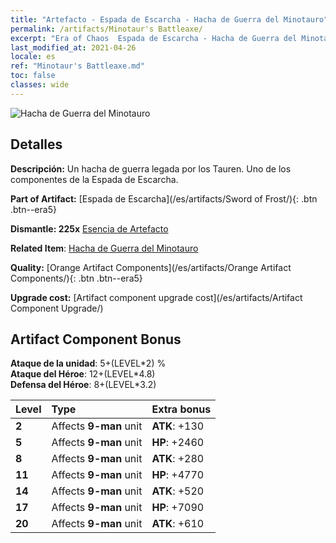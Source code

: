 ```yaml
---
title: "Artefacto - Espada de Escarcha - Hacha de Guerra del Minotauro"
permalink: /artifacts/Minotaur's Battleaxe/
excerpt: "Era of Chaos  Espada de Escarcha - Hacha de Guerra del Minotauro. Un hacha de guerra legada por los Tauren. Uno de los componentes de la Espada de Escarcha."
last_modified_at: 2021-04-26
locale: es
ref: "Minotaur's Battleaxe.md"
toc: false
classes: wide
---
```


 ![Hacha de Guerra del Minotauro](/images/t/artifact_40432.png)



## Detalles

 **Descripción:** Un hacha de guerra legada por los Tauren. Uno de los componentes de la Espada de Escarcha.

 **Part of Artifact:** [Espada de Escarcha](/es/artifacts/Sword of Frost/){: .btn .btn--era5}

 **Dismantle: 225x** [Esencia de Artefacto](/ItemsES/con_905/)

 **Related Item**: [Hacha de Guerra del Minotauro](/ItemsES/art_161/)

 **Quality:** [Orange Artifact Components](/es/artifacts/Orange Artifact Components/){: .btn .btn--era5}

 **Upgrade cost:** [Artifact component upgrade cost](/es/artifacts/Artifact Component Upgrade/)

## Artifact Component Bonus

  **Ataque de la unidad**: 5+(LEVEL\*2) %<br/>**Ataque del Héroe**: 12+(LEVEL\*4.8)<br/>**Defensa del Héroe**: 8+(LEVEL\*3.2)

  |  Level  | Type |    Extra bonus  | 
  |:--------|:-----|:----------------| 
  | **2** | Affects **9-man** unit | **ATK**: +130 | 
  | **5** | Affects **9-man** unit | **HP**: +2460 | 
  | **8** | Affects **9-man** unit | **ATK**: +280 | 
  | **11** | Affects **9-man** unit | **HP**: +4770 | 
  | **14** | Affects **9-man** unit | **ATK**: +520 | 
  | **17** | Affects **9-man** unit | **HP**: +7090 | 
  | **20** | Affects **9-man** unit | **ATK**: +610 | 
